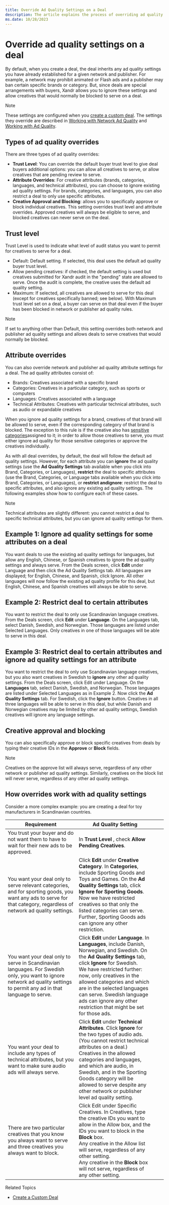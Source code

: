 ```yaml
---
title: Override Ad Quality Settings on a Deal
description: The article explains the process of overriding ad quality settings on a deal. It likely details how advertisers or publishers can adjust or customize the quality settings for ads within a specific deal.
ms.date: 10/28/2023
---
```



# Override ad quality settings on a deal

By default, when you create a deal, the deal inherits any ad quality settings you have already established for a given network and publisher.
For example, a network may prohibit animated or Flash ads and a publisher may ban certain specific brands or category. But, since deals are special arrangements with buyers, Xandr allows you to ignore these settings and allow creatives that would normally be blocked to serve on a deal.

> [!NOTE]
> These settings are configured when you [create a custom deal](create-a-custom-deal.md). The settings they override are described in [Working with Network Ad Quality](working-with-network-ad-quality.md) and [Working with Ad Quality](working-with-publisher-ad-quality.md).

## Types of ad quality overrides

There are three types of ad quality overrides:

- **Trust Level**: You can override the default buyer trust level to give deal buyers additional options: you can allow all creatives to serve, or allow creatives that are pending review to serve.
- **Attribute Overrides**: For creative attributes (brands, categories, languages, and technical attributes), you can choose to ignore existing ad quality settings. For brands, categories, and languages, you can also restrict a deal to only use specific attributes.
- **Creative Approval and Blocking**: allows you to specifically approve or block individual creatives. This setting overrides trust level and attribute overrides. Approved creatives will always be eligible to serve, and blocked creatives can never serve on the deal.

## Trust level

Trust Level is used to indicate what level of audit status you want to permit for creatives to serve for a deal.

- Default: Default setting. If selected, this deal uses the default ad quality buyer trust level.
- Allow pending creatives: if checked, the default setting is used but creatives submitted for Xandr audit in the "pending" state are allowed to serve. Once the audit is complete, the creative uses the default ad quality setting.
- Maximum: If selected, all creatives are allowed to serve for this deal (except for creatives specifically banned; see below). With Maximum trust level set on a deal, a buyer can serve on that deal even if the buyer has been blocked in network or publisher ad quality rules.

> [!NOTE]
> If set to anything other than Default, this setting overrides both network and publisher ad quality settings and allows deals to serve creatives that would normally be
> blocked.

## Attribute overrides

You can also override network and publisher ad quality attribute settings for a deal. The ad quality attributes consist of:

- Brands: Creatives associated with a specific brand
- Categories: Creatives in a particular category, such as sports or computers
- Languages: Creatives associated with a language
- Technical Attributes: Creatives with particular technical attributes, such as audio or expandable creatives

When you ignore ad quality settings for a brand, creatives of that brand will be allowed to serve, even if the corresponding category of that brand is blocked. The
exception to this rule is if the creative also has [sensitive categories](self-auditing-creatives.md)assigned to it; in order to allow those creatives to
serve, you must either ignore ad quality for those sensitive categories or approve the creatives individually.

As with all deal overrides, by default, the deal will follow the default ad quality settings. However, for each attribute you can **ignore** the ad quality settings (use the **Ad Quality Settings** tab available when you click into Brand, Categories, or Languages), **restrict** the deal to specific attributes (use the Brand, Categories, or
Language tabs available when you click into Brand, Categories, or Languages), or **restrict andignore**: restrict the deal to specific attributes, and also ignore any
existing ad quality settings. The following examples show how to configure each of these cases.

> [!NOTE]
> Technical attributes are slightly different: you cannot restrict a deal to specific technical attributes, but you can ignore ad quality settings for them.

## Example 1: Ignore ad quality settings for some attributes on a deal

You want deals to use the existing ad quality settings for languages, but allow any English, Chinese, or Spanish creatives to ignore the ad quality settings and always serve. From the Deals screen, click **Edit** under Language and then click the Ad Quality Settings tab. All languages are displayed; for English, Chinese, and Spanish, click
Ignore. All other languages will now follow the existing ad quality profile for this deal, but English, Chinese, and Spanish creatives will always be able to serve.

## Example 2: Restrict deal to certain attributes

You want to restrict the deal to only use Scandinavian language creatives. From the Deals screen, click **Edit** under **Language**. On the Languages tab, select Danish, Swedish,
and Norwegian. Those languages are listed under Selected Languages. Only creatives in one of those languages will be able to serve in this deal.

## Example 3: Restrict deal to certain attributes and ignore ad quality settings for an attribute

You want to restrict the deal to only use Scandinavian language creatives, but you also want creatives in Swedish to **ignore** any other ad quality settings. From the Deals screen, click Edit under Language. On the **Languages** tab, select Danish, Swedish, and Norwegian. Those languages are listed under Selected Languages as in Example
2. Now click the **Ad Quality Settings** tab. For Swedish, click the **Ignore** button. Creatives in all three languages will be able to serve in this deal, but while Danish and Norwegian creatives may be limited by other ad quality settings, Swedish creatives will ignore any language settings.

## Creative approval and blocking

You can also specifically approve or block specific creatives from deals by typing their creative IDs in the **Approve** or **Block** fields.

> [!NOTE]
> Creatives on the approve list will always serve, regardless of any other network or publisher ad quality settings. Similarly, creatives on the block list will never
> serve, regardless of any other ad quality settings.

## How overrides work with ad quality settings

Consider a more complex example: you are creating a deal for toy manufacturers in Scandinavian countries.

| Requirement | Ad Quality Setting |  |  |
|---|---|---|---|
| You trust your buyer and do not want them to have to wait for their new ads to be approved. | In **Trust Level** , check **Allow Pending Creatives**. |  |  |
| You want your deal only to serve relevant categories, and for sporting goods, you want any ads to serve for that category, regardless of network ad quality settings. | Click **Edit** under **Creative Category**. In **Categories**, include Sporting Goods and Toys and Games. On the **Ad Quality Settings** tab, click **Ignore for Sporting Goods**.<br>Now we have restricted creatives so that only the listed categories can serve. Further, Sporting Goods ads can ignore any other restriction. |  |  |
| You want your deal only to serve in Scandinavian languages. For Swedish only, you want to ignore network ad quality settings to permit any ad in that language to serve. | Click **Edit** under **Language**. In **Languages**, include Danish, Norwegian, and Swedish. On the **Ad Quality Settings** tab, click **Ignore** for Swedish.<br>We have restricted further: now, only creatives in the allowed categories and which are in the selected languages can serve. Swedish language ads can ignore any other restriction that might be set for those ads. |  |  |
| You want your deal to include any types of technical attributes, but you want to make sure audio ads will always serve. | Click **Edit** under **Technical Attributes**. Click **Ignore** for the two types of audio ads. (You cannot restrict technical attributes on a deal.)<br>Creatives in the allowed categories and languages, and which are audio, in Swedish, and in the Sporting Goods category will be allowed to serve despite any other network or publisher level ad quality setting. |  |  |
| There are two particular creatives that you know you always want to serve and three creatives you always want to block. | Click Edit under Specific Creatives. In Creatives, type the creative IDs you want to allow in the Allow box, and the IDs you want to block in the **Block** box.<br>Any creative in the Allow list will serve, regardless of any other setting.<br>Any creative in the **Block** box will not serve, regardless of any other setting. |  |  |

Related Topics

- <a href="create-a-custom-deal.md" class="xref">Create a Custom
  Deal</a>




